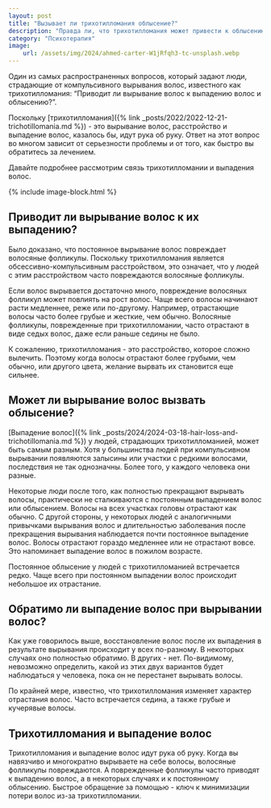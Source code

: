 ```yaml
---
layout: post
title: "Вызывает ли трихотилломания облысение?"
description: "Правда ли, что трихотилломания может привести к облысению волос? Данная статья отвечает на этот вопрос"
category: "Психотерапия"
image:
    url: /assets/img/2024/ahmed-carter-W1jRfqh3-tc-unsplash.webp
---
```


Один из самых распространенных вопросов, который задают люди, страдающие от компульсивного вырывания волос, 
известного как трихотилломания: “Приводит ли вырывание волос к выпадению волос и облысению?”.

Поскольку [трихотилломания]({% link _posts/2022/2022-12-21-trichotillomania.md %}) - это вырывание волос, 
расстройство и выпадение волос, казалось бы, идут рука об руку. 
Ответ на этот вопрос во многом зависит от серьезности проблемы и от того, как быстро вы обратитесь за лечением.

Давайте подробнее рассмотрим связь трихотилломании и выпадения волос.

{% include image-block.html %}

## Приводит ли вырывание волос к их выпадению?

Было доказано, что постоянное вырывание волос повреждает волосяные фолликулы. Поскольку трихотилломания является 
обсессивно-компульсивным расстройством, это означает, что у людей с этим расстройством часто повреждаются волосяные фолликулы.

Если волос вырывается достаточно много, повреждение волосяных фолликул может повлиять на рост волос. Чаще всего волосы 
начинают расти медленнее, реже или по-другому. Например, отрастающие волосы часто более грубые и жесткие, чем обычно. 
Волосяные фолликулы, поврежденные при трихотилломании, часто отрастают в виде седых волос, даже если раньше седины не было.

К сожалению, трихотилломания - это расстройство, которое сложно вылечить. Поэтому когда волосы отрастают более грубыми, 
чем обычно, или другого цвета, желание вырвать их становится еще сильнее.

## Может ли вырывание волос вызвать облысение?
[Выпадение волос]({% link _posts/2024/2024-03-18-hair-loss-and-trichotillomania.md %}) у людей, страдающих трихотилломанией, может быть самым разным. 
Хотя у большинства людей при компульсивном вырывании появляются залысины или участки с редкими волосами, последствия не так 
однозначны. Более того, у каждого человека они разные.

Некоторые люди после того, как полностью прекращают вырывать волосы, практически не сталкиваются с постоянным выпадением 
волос или облысением. Волосы на всех участках головы отрастают как обычно. С другой стороны, у некоторых людей с 
аналогичными привычками вырывания волос и длительностью заболевания после прекращения вырывания наблюдается почти 
постоянное выпадение волос. Волосы отрастают гораздо медленнее или не отрастают вовсе. Это напоминает выпадение волос в пожилом возрасте.

Постоянное облысение у людей с трихотилломанией встречается редко. Чаще всего при постоянном выпадении волос происходит небольшое их отрастание.

## Обратимо ли выпадение волос при вырывании волос?

Как уже говорилось выше, восстановление волос после их выпадения в результате вырывания происходит у всех по-разному. 
В некоторых случаях оно полностью обратимо. В других - нет. По-видимому, невозможно определить, какой из этих двух 
вариантов будет наблюдаться у человека, пока он не перестанет вырывать волосы.

По крайней мере, известно, что трихотилломания изменяет характер отрастания волос. Часто встречается седина, а также грубые и кучерявые волосы.

## Трихотилломания и выпадение волос

Трихотилломания и выпадение волос идут рука об руку. Когда вы навязчиво и многократно вырываете на себе волосы, 
волосяные фолликулы повреждаются. А поврежденные фолликулы часто приводят к выпадению волос, а в некоторых случаях 
и к постоянному облысению. Быстрое обращение за помощью - ключ к минимизации потери волос из-за трихотилломании.

